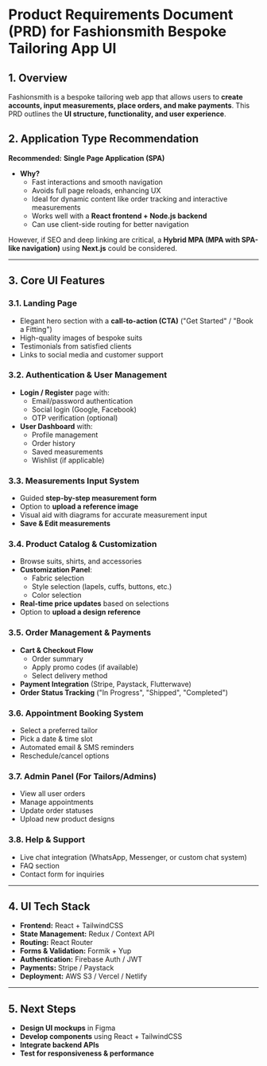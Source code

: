 # Product Requirements Document (PRD) for Fashionsmith Bespoke Tailoring App UI

## 1. Overview

Fashionsmith is a bespoke tailoring web app that allows users to **create accounts, input measurements, place orders, and make payments**. This PRD outlines the **UI structure, functionality, and user experience**.

## 2. Application Type Recommendation

**Recommended:** **Single Page Application (SPA)**

- **Why?**
  - Fast interactions and smooth navigation
  - Avoids full page reloads, enhancing UX
  - Ideal for dynamic content like order tracking and interactive measurements
  - Works well with a **React frontend + Node.js backend**
  - Can use client-side routing for better navigation

However, if SEO and deep linking are critical, a **Hybrid MPA (MPA with SPA-like navigation)** using **Next.js** could be considered.

---

## 3. Core UI Features

### 3.1. **Landing Page**

- Elegant hero section with a **call-to-action (CTA)** ("Get Started" / "Book a Fitting")
- High-quality images of bespoke suits
- Testimonials from satisfied clients
- Links to social media and customer support

### 3.2. **Authentication & User Management**

- **Login / Register** page with:
  - Email/password authentication
  - Social login (Google, Facebook)
  - OTP verification (optional)
- **User Dashboard** with:
  - Profile management
  - Order history
  - Saved measurements
  - Wishlist (if applicable)

### 3.3. **Measurements Input System**

- Guided **step-by-step measurement form**
- Option to **upload a reference image**
- Visual aid with diagrams for accurate measurement input
- **Save & Edit measurements**

### 3.4. **Product Catalog & Customization**

- Browse suits, shirts, and accessories
- **Customization Panel**:
  - Fabric selection
  - Style selection (lapels, cuffs, buttons, etc.)
  - Color selection
- **Real-time price updates** based on selections
- Option to **upload a design reference**

### 3.5. **Order Management & Payments**

- **Cart & Checkout Flow**
  - Order summary
  - Apply promo codes (if available)
  - Select delivery method
- **Payment Integration** (Stripe, Paystack, Flutterwave)
- **Order Status Tracking** ("In Progress", "Shipped", "Completed")

### 3.6. **Appointment Booking System**

- Select a preferred tailor
- Pick a date & time slot
- Automated email & SMS reminders
- Reschedule/cancel options

### 3.7. **Admin Panel (For Tailors/Admins)**

- View all user orders
- Manage appointments
- Update order statuses
- Upload new product designs

### 3.8. **Help & Support**

- Live chat integration (WhatsApp, Messenger, or custom chat system)
- FAQ section
- Contact form for inquiries

---

## 4. UI Tech Stack

- **Frontend:** React + TailwindCSS
- **State Management:** Redux / Context API
- **Routing:** React Router
- **Forms & Validation:** Formik + Yup
- **Authentication:** Firebase Auth / JWT
- **Payments:** Stripe / Paystack
- **Deployment:** AWS S3 / Vercel / Netlify

---

## 5. Next Steps

- **Design UI mockups** in Figma
- **Develop components** using React + TailwindCSS
- **Integrate backend APIs**
- **Test for responsiveness & performance**
